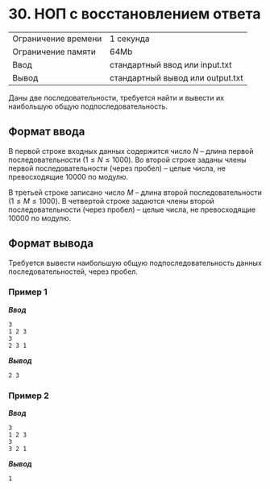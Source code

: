 # 30. НОП с восстановлением ответа

|                   |                                |
|-------------------|--------------------------------|
|Ограничение времени|1 секунда                       |
|Ограничение памяти |64Mb                            |
|Ввод               |стандартный ввод или input.txt  |
|Вывод              |стандартный вывод или output.txt|

Даны две последовательности, требуется найти и вывести их наибольшую общую подпоследовательность.

## Формат ввода

В первой строке входных данных содержится число $N$ – длина первой последовательности ($1 ≤ N ≤ 1000$). Во второй строке заданы члены первой последовательности (через пробел) – целые числа, не превосходящие $10000$ по модулю.

В третьей строке записано число $M$ – длина второй последовательности ($1 ≤ M ≤ 1000$). В четвертой строке задаются члены второй последовательности (через пробел) – целые числа, не превосходящие $10000$ по модулю.

## Формат вывода

Требуется вывести наибольшую общую подпоследовательность данных последовательностей, через пробел.

### Пример 1

***Ввод***

```text
3
1 2 3
3 
2 3 1
```

***Вывод***

```text
2 3
```

### Пример 2

***Ввод***

```text
3
1 2 3
3 
3 2 1
```

***Вывод***

```text
1
```
